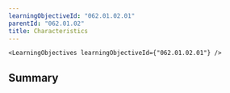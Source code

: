 ```yaml
---
learningObjectiveId: "062.01.02.01"
parentId: "062.01.02"
title: Characteristics
---
```


```tsx eval
<LearningObjectives learningObjectiveId={"062.01.02.01"} />
```

## Summary
